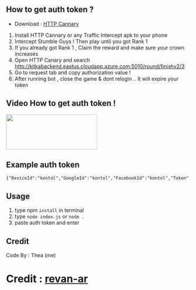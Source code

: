 ## How to get auth token ?

* Download : [HTTP Cannary](https://apkcombo.com/id/httpcanary-http-sniffer-capture-analysis/com.guoshi.httpcanary)

1. Install HTTP Cannary or any Traffic Intercept apk to your phone
2. Intercept Stumble Guys ! Then play until you got Rank 1
3. If you already got Rank 1 , Claim the reward and make sure your crown increases
4. Open HTTP Canary and search http://kitkabackend.eastus.cloudapp.azure.com:5010/round/finishv2/3
5. Go to request tab and copy authorization value !
6. After running bot , close the game & dont relogin .. It will expire your token

## Video How to get auth token !
<a href="https://streamable.com/pa7o9f">
  <img src="https://i.ibb.co/Wvjz7XS/click-removebg-preview.png" width="250" height="96">
</a>

## Example auth token
```
{"DeviceId":"kontol","GoogleId":"kontol","FacebookId":"kontol","Token":"kontol","Timestamp":69696969,"Hash":"kontol"}
```

## Usage

1. type npm ```install``` in terminal
2. type ```node index.js``` or ```node .```
3. paste auth token and enter

## Credit
Code By : Thea (me)
# Credit : [revan-ar](https://github.com/revan-ar/bot-stumble)

